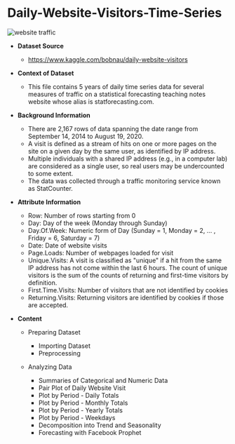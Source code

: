 # Daily-Website-Visitors-Time-Series
![website traffic](https://websitechecker.com/wp-content/uploads/2020/04/AdobeStock_154964316-1024x576.jpeg)

- **Dataset Source**
    - https://www.kaggle.com/bobnau/daily-website-visitors


- **Context of Dataset**
    - This file contains 5 years of daily time series data for several measures of traffic on a statistical forecasting teaching notes website whose alias is statforecasting.com. 
    
    
- **Background Information**
    - There are 2,167 rows of data spanning the date range from September 14, 2014 to August 19, 2020.
    - A visit is defined as a stream of hits on one or more pages on the site on a given day by the same user, as identified by IP address. 
    - Multiple individuals with a shared IP address (e.g., in a computer lab) are considered as a single user, so real users may be undercounted to some extent.
    - The data was collected through a traffic monitoring service known as StatCounter.    
    

- **Attribute Information**
    - Row: Number of rows starting from 0
    - Day: Day of the week (Monday through Sunday)
    - Day.Of.Week: Numeric form of Day (Sunday = 1, Monday = 2, ... , Friday = 6, Saturday = 7)
    - Date: Date of website visits
    - Page.Loads: Number of webpages loaded for visit
    - Unique.Visits: A visit is classified as "unique" if a hit from the same IP address has not come within the last 6 hours. The count of unique visitors is the sum of the counts of returning and first-time visitors by definition.
    - First.Time.Visits: Number of visitors that are not identified by cookies
    - Returning.Visits: Returning visitors are identified by cookies if those are accepted.
    
 
- **Content**
    - Preparing Dataset
        - Importing Dataset
        - Preprocessing
        
    - Analyzing Data
        - Summaries of Categorical and Numeric Data
        - Pair Plot of Daily Website Visit
        - Plot by Period - Daily Totals
        - Plot by Period - Monthly Totals
        - Plot by Period - Yearly Totals
        - Plot by Period - Weekdays
        - Decomposition into Trend and Seasonality
        - Forecasting with Facebook Prophet
